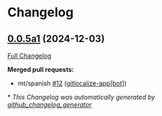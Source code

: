 # Changelog

## [0.0.5a1](https://github.com/OpenVoiceOS/ovos-color-parser/tree/0.0.5a1) (2024-12-03)

[Full Changelog](https://github.com/OpenVoiceOS/ovos-color-parser/compare/0.0.4...0.0.5a1)

**Merged pull requests:**

- mt/spanish [\#12](https://github.com/OpenVoiceOS/ovos-color-parser/pull/12) ([gitlocalize-app[bot]](https://github.com/apps/gitlocalize-app))



\* *This Changelog was automatically generated by [github_changelog_generator](https://github.com/github-changelog-generator/github-changelog-generator)*
